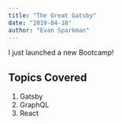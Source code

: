 ```yaml
---
title: "The Great Gatsby"
date: "2019-04-18"
author: "Evan Sparkman"
---
```


I just launched a new Bootcamp!

## Topics Covered

1. Gatsby
2. GraphQL
3. React
